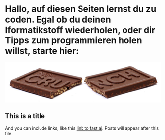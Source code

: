 # Hallo, auf diesen Seiten lernst du zu coden. Egal ob du deinen Iformatikstoff wiederholen, oder dir Tipps zum programmieren holen willst, starte hier:

![codecrunch.de](images/chocolate-2202083_1280.jpg)

## This is a title

And you can include links, like this [link to fast.ai](https://www.fast.ai). Posts will appear after this file. 

